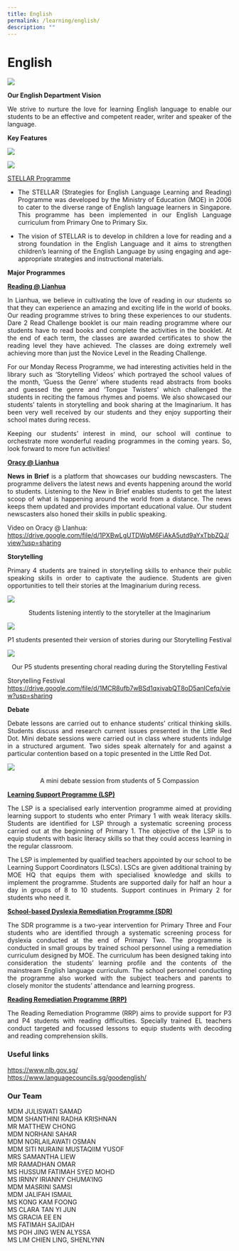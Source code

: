 ```yaml
---
title: English
permalink: /learning/english/
description: ""
---
```

# **English**

![](/images/Learning/English/el1.jpg)

**Our English Department Vision**

<p style="text-align: justify;">We strive to nurture the love for learning English language to enable our students to be an effective and competent reader, writer and speaker of the language.</p>


**Key Features**

![](/images/Learning/English/el2.jpg)

![](/images/Learning/English/Stellar%20Pedagogic%20Framework%20(P3b%20to%20P6).png)

<u>STELLAR Programme</u>

*   <p style="text-align: justify;">The STELLAR (Strategies for English Language Learning and Reading) Programme was developed by the Ministry of Education (MOE) in 2006 to cater to the diverse range of English language learners in Singapore. This programme has been implemented in our English Language curriculum from Primary One to Primary Six.</p>

*   <p style="text-align: justify;">The vision of STELLAR is to develop in children a love for reading and a strong foundation in the English Language and it aims to strengthen children’s learning of the English Language by using engaging and age-appropriate strategies and instructional materials.</p>

 
**Major Programmes**

**<u>Reading @ Lianhua</u>**

<p style="text-align: justify;">In Lianhua, we believe in cultivating the love of reading in our students so that they can experience an amazing and exciting life in the world of books. Our reading programme strives to bring these experiences to our students. Dare 2 Read Challenge booklet is our main reading programme where our students have to read books and complete the activities in the booklet. At the end of each term, the classes are awarded certificates to show the reading level they have achieved. The classes are doing extremely well achieving more than just the Novice Level in the Reading Challenge.  </p>

<p style="text-align: justify;">For our Monday Recess Programme, we had interesting activities held in the library such as ‘Storytelling Videos’ which portrayed the school values of the month, ‘Guess the Genre’ where students read abstracts from books and guessed the genre and ‘Tongue Twisters’ which challenged the students in reciting the famous rhymes and poems. We also showcased our students’ talents in storytelling and book sharing at the Imaginarium. It has been very well received by our students and they enjoy supporting their school mates during recess.</p>

<p style="text-align: justify;">Keeping our students’ interest in mind, our school will continue to orchestrate more wonderful reading programmes in the coming years. So, look forward to more fun activities!</p>

  

**<u>Oracy @ Lianhua</u>**

<p style="text-align: justify;"><b>News in Brief</b>&nbsp;is a platform that showcases our budding newscasters. The programme delivers the latest news and events happening around the world to students. Listening to the New in Brief enables students to get the latest scoop of what is happening around the world from a distance. The news keeps them updated and provides important educational value. Our student newscasters also honed their skills in public speaking.&nbsp;</p>

Video on Oracy @ LIanhua:    
<a href="https://drive.google.com/file/d/1PXBwLgUTDWqM6FiAkA5utd9aYxTbbZQJ/view?usp=sharing" target="_blank">https://drive.google.com/file/d/1PXBwLgUTDWqM6FiAkA5utd9aYxTbbZQJ/view?usp=sharing</a>

**Storytelling**

<p style="text-align: justify;">Primary 4 students are trained in storytelling skills to enhance their public speaking skills in order to captivate the audience. Students are given opportunities to tell their stories at the Imaginarium during recess.</p>

![](/images/Learning/English/storytelling@%20Imaginarium%201.jpeg)

<center>Students listening intently to the storyteller at the Imaginarium</center>


![](/images/Learning/English/Storytelling%201.jpg)

<center>P1 students presented their version of stories during our Storytelling Festival</center>

![](/images/Learning/English/storytelling%202.jpg)

<center>Our P5 students presenting choral reading during the Storytelling Festival</center>


Storytelling Festival    
<a href="https://drive.google.com/file/d/1MCR8ufb7wBSd1qxivabQT8oD5anICefq/view?usp=sharing" target="_blank">https://drive.google.com/file/d/1MCR8ufb7wBSd1qxivabQT8oD5anICefq/view?usp=sharing</a>

**Debate**   
<p style="text-align: justify;">Debate lessons are carried out to enhance students’ critical thinking skills. Students discuss and research current issues presented in the Little Red Dot. Mini debate sessions were carried out in class where students indulge in a structured argument. Two sides speak alternately for and against a particular contention based on a topic presented in the Little Red Dot.</p>

![](/images/Learning/English/debate.jpeg)

<center>A mini debate session from students of 5 Compassion</center>

**<u>Learning Support Programme (LSP)</u>**

<p style="text-align: justify;">The LSP is a specialised early intervention programme aimed at providing learning support to students who enter Primary 1 with weak literacy skills. Students are identified for LSP through a systematic screening process carried out at the beginning of Primary 1. The objective of the LSP is to equip students with basic literacy skills so that they could access learning in the regular classroom.</p>

<p style="text-align: justify;">The LSP is implemented by qualified teachers appointed by our school to be Learning Support Coordinators (LSCs). LSCs are given additional training by MOE HQ that equips them with specialised knowledge and skills to implement the programme. Students are supported daily for half an hour a day in groups of 8 to 10 students. Support continues in Primary 2 for students who need it.</p>

**<u>School-based Dyslexia Remediation Programme (SDR)</u>**

<p style="text-align: justify;">The SDR programme is a two-year intervention for Primary Three and Four students who are identified through a systematic screening process for dyslexia conducted at the end of Primary Two. The programme is conducted in small groups by trained school personnel using a remediation curriculum designed by MOE. The curriculum has been designed taking into consideration the students’ learning profile and the contents of the mainstream English language curriculum. The school personnel conducting the programme also worked with the subject teachers and parents to closely monitor the students’ attendance and learning progress.</p>

**<u>Reading Remediation Programme (RRP)</u>**

<p style="text-align: justify;">The Reading Remediation Programme (RRP) aims to provide support for P3 and P4 students with reading difficulties. Specially trained EL teachers conduct targeted and focussed lessons to equip students with decoding and reading comprehension skills.</p>

### **Useful links** 

<a href="https://www.nlb.gov.sg/" target="_blank">https://www.nlb.gov.sg/</a>   
<a href="https://www.languagecouncils.sg/goodenglish/" target="_blank">https://www.languagecouncils.sg/goodenglish/</a>


  

### **Our Team**

MDM JULISWATI SAMAD<br>
MDM SHANTHINI RADHA KRISHNAN<br>
MR MATTHEW CHONG<br>
MDM NORHANI SAHAR<br>
MDM NORLAILAWATI OSMAN<br>
MDM SITI NURAINI MUSTAQIIM YUSOF<br>
MRS SAMANTHA LIEW<br>
MR RAMADHAN OMAR<br>
MS HUSSUM FATIMAH SYED MOHD<br>
MS IRNNY IRIANNY CHUMA’ING<br>
MDM MASRINI SAMSI<br>
MDM JALIFAH ISMAIL<br>
MS KONG KAM FOONG<br>
MS CLARA TAN YI JUN<br>
MS GRACIA EE EN<br>
MS FATIMAH SAJIDAH<br>
MS POH JING WEN ALYSSA<br>
MS LIM CHIEN LING, SHENLYNN